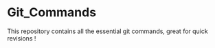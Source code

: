 # Git_Commands
This repository contains all the essential git commands, great for quick revisions !

